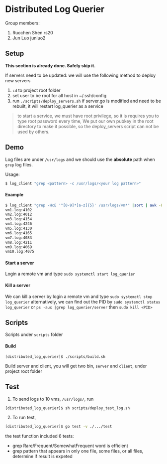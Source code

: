 # Distributed Log Querier

Group members:
1. Ruochen Shen   rs20
2. Jun Luo        junluo2

## Setup
**This section is already done. Safely skip it.**

If servers need to be updated: we will use the following method to deploy new servers
1. `cd` to project root folder
2. set user to be root for all host in ~/.ssh/config
3. run `./scripts/deploy_servers.sh` if server.go is modified and need to be rebuilt, it will restart log_querier as a service
> to start a service, we must have root privilege, so it is requires you to type root password every time,
> We put our own pubkey in the root directory to make it possible, so the deploy_servers script can not be used by others.

## Demo

Log files are under `/usr/logs` and we should use the **absolute** path when `grep` log files.

Usage:
```bash
$ log_client "grep <pattern> -c /usr/logs/<your log pattern>"
```

#### Example 

```bash
$ log_client "grep -HcE '^[0-9]*[a-z]{5}' /usr/logs/vm*" |sort | awk -F '/' '{print $4}'
vm1.log:4102
vm2.log:4012
vm3.log:4154
vm4.log:4246
vm5.log:4130
vm6.log:4165
vm7.log:4083
vm8.log:4211
vm9.log:4069
vm10.log:4075
```

#### Start a server

Login a remote vm and type `sudo systemctl start log_querier`

#### Kill a server

We can kill a server by login a remote vm and type `sudo systemctl stop log_querier`
alternatively, we can find out the PID by `sudo systemctl status log_querier` or `ps -aux |grep log_querier/server`
then `sudo kill <PID>`


## Scripts

Scripts under `scripts` folder

#### Build

```
[distributed_log_querier]$ ./scripts/build.sh
```

Build server and client, you will get two bin, `server` and `client`, under project root folder


## Test

1. To send logs to 10 vms, `/usr/logs/`, run 
```bash
[distributed_log_querier]$ sh scripts/deploy_test_log.sh
```
2. To run test, 
```bash
[distributed_log_querier]$ go test -v ./.../test
```

the test function included 6 tests:  
- grep Rare/Frequent/SomewhatFrequent word is efficient
- grep pattern that appears in only one file, some files, or all files, determine if result is expeted
